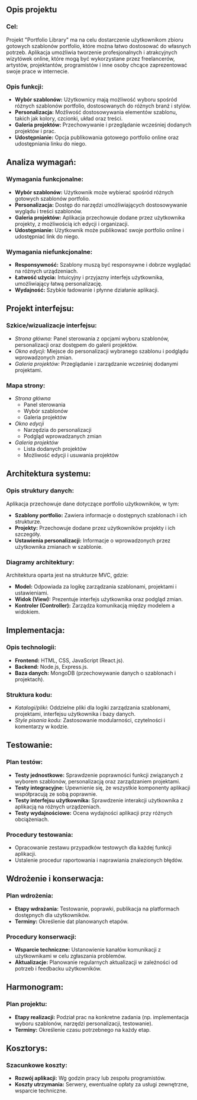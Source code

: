 ## Opis projektu

### Cel:

Projekt "Portfolio Library" ma na celu dostarczenie użytkownikom zbioru gotowych szablonów portfolio, które można łatwo dostosować do własnych potrzeb. Aplikacja umożliwia tworzenie profesjonalnych i atrakcyjnych wizytówek online, które mogą być wykorzystane przez freelancerów, artystów, projektantów, programistów i inne osoby chcące zaprezentować swoje prace w internecie.

### Opis funkcji:

- **Wybór szablonów:** Użytkownicy mają możliwość wyboru spośród różnych szablonów portfolio, dostosowanych do różnych branż i stylów.
- **Personalizacja:** Możliwość dostosowywania elementów szablonu, takich jak kolory, czcionki, układ oraz treści.
- **Galeria projektów:** Przechowywanie i przeglądanie wcześniej dodanych projektów i prac.
- **Udostępnianie:** Opcja publikowania gotowego portfolio online oraz udostępniania linku do niego.

## Analiza wymagań:

### Wymagania funkcjonalne:

- **Wybór szablonów:** Użytkownik może wybierać spośród różnych gotowych szablonów portfolio.
- **Personalizacja:** Dostęp do narzędzi umożliwiających dostosowywanie wyglądu i treści szablonów.
- **Galeria projektów:** Aplikacja przechowuje dodane przez użytkownika projekty, z możliwością ich edycji i organizacji.
- **Udostępnianie:** Użytkownik może publikować swoje portfolio online i udostępniać link do niego.

### Wymagania niefunkcjonalne:

- **Responsywność:** Szablony muszą być responsywne i dobrze wyglądać na różnych urządzeniach.
- **Łatwość użycia:** Intuicyjny i przyjazny interfejs użytkownika, umożliwiający łatwą personalizację.
- **Wydajność:** Szybkie ładowanie i płynne działanie aplikacji.

## Projekt interfejsu:

### Szkice/wizualizacje interfejsu:

- _Strona główna:_ Panel sterowania z opcjami wyboru szablonów, personalizacji oraz dostępem do galerii projektów.
- _Okno edycji:_ Miejsce do personalizacji wybranego szablonu i podglądu wprowadzonych zmian.
- _Galeria projektów:_ Przeglądanie i zarządzanie wcześniej dodanymi projektami.

### Mapa strony:

- _Strona główna_
  - Panel sterowania
  - Wybór szablonów
  - Galeria projektów
- _Okno edycji_
  - Narzędzia do personalizacji
  - Podgląd wprowadzanych zmian
- _Galeria projektów_
  - Lista dodanych projektów
  - Możliwość edycji i usuwania projektów

## Architektura systemu:

### Opis struktury danych:

Aplikacja przechowuje dane dotyczące portfolio użytkowników, w tym:

- **Szablony portfolio:** Zawiera informacje o dostępnych szablonach i ich strukturze.
- **Projekty:** Przechowuje dodane przez użytkowników projekty i ich szczegóły.
- **Ustawienia personalizacji:** Informacje o wprowadzonych przez użytkownika zmianach w szablonie.

### Diagramy architektury:

Architektura oparta jest na strukturze MVC, gdzie:

- **Model:** Odpowiada za logikę zarządzania szablonami, projektami i ustawieniami.
- **Widok (View):** Prezentuje interfejs użytkownika oraz podgląd zmian.
- **Kontroler (Controller):** Zarządza komunikacją między modelem a widokiem.

## Implementacja:

### Opis technologii:

- **Frontend:** HTML, CSS, JavaScript (React.js).
- **Backend:** Node.js, Express.js.
- **Baza danych:** MongoDB (przechowywanie danych o szablonach i projektach).

### Struktura kodu:

- _Katalogi/pliki_: Oddzielne pliki dla logiki zarządzania szablonami, projektami, interfejsu użytkownika i bazy danych.
- _Style pisania kodu_: Zastosowanie modularności, czytelności i komentarzy w kodzie.

## Testowanie:

### Plan testów:

- **Testy jednostkowe:** Sprawdzenie poprawności funkcji związanych z wyborem szablonów, personalizacją oraz zarządzaniem projektami.
- **Testy integracyjne:** Upewnienie się, że wszystkie komponenty aplikacji współpracują ze sobą poprawnie.
- **Testy interfejsu użytkownika:** Sprawdzenie interakcji użytkownika z aplikacją na różnych urządzeniach.
- **Testy wydajnościowe:** Ocena wydajności aplikacji przy różnych obciążeniach.

### Procedury testowania:

- Opracowanie zestawu przypadków testowych dla każdej funkcji aplikacji.
- Ustalenie procedur raportowania i naprawiania znalezionych błędów.

## Wdrożenie i konserwacja:

### Plan wdrożenia:

- **Etapy wdrażania:** Testowanie, poprawki, publikacja na platformach dostępnych dla użytkowników.
- **Terminy:** Określenie dat planowanych etapów.

### Procedury konserwacji:

- **Wsparcie techniczne:** Ustanowienie kanałów komunikacji z użytkownikami w celu zgłaszania problemów.
- **Aktualizacje:** Planowanie regularnych aktualizacji w zależności od potrzeb i feedbacku użytkowników.

## Harmonogram:

### Plan projektu:

- **Etapy realizacji:** Podział prac na konkretne zadania (np. implementacja wyboru szablonów, narzędzi personalizacji, testowanie).
- **Terminy:** Określenie czasu potrzebnego na każdy etap.

## Kosztorys:

### Szacunkowe koszty:

- **Rozwój aplikacji:** Wg godzin pracy lub zespołu programistów.
- **Koszty utrzymania:** Serwery, ewentualne opłaty za usługi zewnętrzne, wsparcie techniczne.
